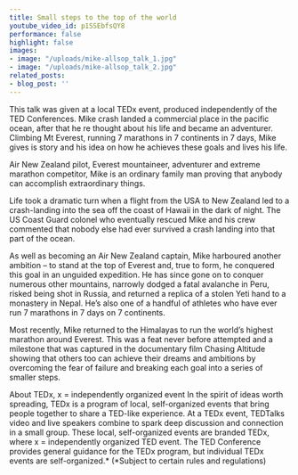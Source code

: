 ```yaml
---
title: Small steps to the top of the world
youtube_video_id: p1SSEbfsQY8
performance: false
highlight: false
images:
- image: "/uploads/mike-allsop_talk_1.jpg"
- image: "/uploads/mike-allsop_talk_2.jpg"
related_posts:
- blog_post: ''
---
```


This talk was given at a local TEDx event, produced independently of the TED Conferences. Mike crash landed a commercial place in the pacific ocean, after that he re thought about his life and became an adventurer. Climbing Mt Everest, running 7 marathons in 7 continents in 7 days, Mike gives is story and his idea on how he achieves these goals and lives his life.

Air New Zealand pilot, Everest mountaineer, adventurer and extreme marathon competitor, Mike is an ordinary family man proving that anybody can accomplish extraordinary things.

Life took a dramatic turn when a flight from the USA to New Zealand led to a crash-landing into the sea off the coast of Hawaii in the dark of night. The US Coast Guard colonel who eventually rescued Mike and his crew commented that nobody else had ever survived a crash landing into that part of the ocean.

As well as becoming an Air New Zealand captain, Mike harboured another ambition – to stand at the top of Everest and, true to form, he conquered this goal in an unguided expedition. He has since gone on to conquer numerous other mountains, narrowly dodged a fatal avalanche in Peru, risked being shot in Russia, and returned a replica of a stolen Yeti hand to a monastery in Nepal. He’s also one of a handful of athletes who have ever run 7 marathons in 7 days on 7 continents.

Most recently, Mike returned to the Himalayas to run the world’s highest marathon around Everest. This was a feat never before attempted and a milestone that was captured in the documentary film Chasing Altitude showing that others too can achieve their dreams and ambitions by overcoming the fear of failure and breaking each goal into a series of smaller steps.

About TEDx, x = independently organized event In the spirit of ideas worth spreading, TEDx is a program of local, self-organized events that bring people together to share a TED-like experience. At a TEDx event, TEDTalks video and live speakers combine to spark deep discussion and connection in a small group. These local, self-organized events are branded TEDx, where x = independently organized TED event. The TED Conference provides general guidance for the TEDx program, but individual TEDx events are self-organized.* (*Subject to certain rules and regulations)
